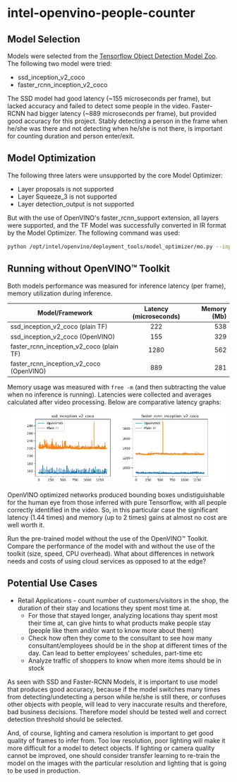 # intel-openvino-people-counter

## Model Selection 
Models were selected from the [Tensorflow Object Detection Model Zoo](https://github.com/tensorflow/models/blob/master/research/object_detection/g3doc/detection_model_zoo.md). The following two model were tried:

* ssd_inception_v2_coco
* faster_rcnn_inception_v2_coco

The SSD model had good latency (~155 microseconds per frame), but lacked accuracy and failed to detect some people in the video.
Faster-RCNN had bigger latency (~889 microseconds per frame), but provided good accuracy for this project. Stably detecting a person in the frame when he/she was there and not detecting when he/she is not there, is important for counting duration and person enter/exit.

## Model Optimization
The following three laters were unsupported by the core Model Optimizer:
* Layer proposals is not supported
* Layer Squeeze_3 is not supported
* Layer detection_output is not supported

But with the use of OpenVINO's faster_rcnn_support extension, all layers were supported, and the TF Model was successfully converted in IR format by the Model Optimizer. The following command was used:

```sh
python /opt/intel/openvino/deployment_tools/model_optimizer/mo.py --input_model faster_rcnn_inception_v2_coco_2018_01_28/frozen_inference_graph.pb --tensorflow_object_detection_api_pipeline_config faster_rcnn_inception_v2_coco_2018_01_28/pipeline.config --reverse_input_channels --tensorflow_use_custom_operations_config /opt/intel/openvino/deployment_tools/model_optimizer/extensions/front/tf/faster_rcnn_support.json
```

## Running without OpenVINO™ Toolkit
Both models performance was measured for inference latency (per frame), memory utilization during inference. 

| Model/Framework                             | Latency (microseconds)            | Memory (Mb) |
| -----------------------------------         |:---------------------------------:| -------:|
| ssd_inception_v2_coco (plain TF)            | 222                               | 538    |
| ssd_inception_v2_coco (OpenVINO)            | 155                               | 329    |
| faster_rcnn_inception_v2_coco (plain TF)    | 1280                              | 562    |
| faster_rcnn_inception_v2_coco (OpenVINO)    | 889                               | 281    |

Memory usage was measured with `free -m` (and then subtracting the value when no inference is running). Latencies were collected and averages calculated after video processing. Below are comparative latency graphs:

![Latency Compare](images/latencies_compare.png)

OpenVINO optimized networks produced bounding boxes undistiguishable for the human eye from those inferred with pure Tensorflow, with all people correctly identified in the video. So, in this particular case the significant latency (1.44 times) and memory (up to 2 times) gains at almost no cost are well worth it.

Run the pre-trained model without the use of the OpenVINO™ Toolkit. Compare the performance of the model with and without the use of the toolkit (size, speed, CPU overhead). What about differences in network needs and costs of using cloud services as opposed to at the edge?


## Potential Use Cases
* Retail Applications - count number of customers/visitors in the shop, the duration of their stay and locations they spent most time at. 
    * For those that stayed longer, analyzing locations thay spent most their time at, can give hints to what products make people stay (people like them and/or want to know more about them)
    * Check how often they come to the consultant to see how many consultant/employees should be in the shop at different times of the day. Can lead to better employees' schedules, part-time etc
    * Analyze traffic of shoppers to know when more items should be in stock

As seen with SSD and Faster-RCNN Models, it is important to use model that produces good accuracy, because if the model switches many times from detecting/undetecting a person while he/she is still there, or confuses other objects with people, will lead to very inaccurate results and therefore, bad business decisions. Therefore model should be tested well and correct detection threshold should be selected.

And, of course, lighting and camera resolution is important to get good quality of frames to infer from. Too low resolution, poor lighting will make it more difficult for a model to detect objects. If lighting or camera quality cannot be improved, one should consider transfer learning to re-train the model on the images with the particular resolution and lighting that is going to be used in production.

